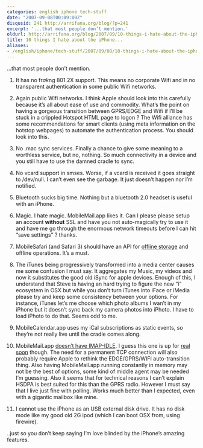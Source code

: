 ```yaml
---
categories: english iphone tech-stuff
date: "2007-09-08T00:09:00Z"
disqusid: 241 http://arrifana.org/blog/?p=241
excerpt: '...that most people don’t mention.'
oldurl: http://arrifana.org/blog/2007/09/10-things-i-hate-about-the-iphone/
title: 10 things I hate about the iPhone...
aliases:
- /english/iphone/tech-stuff/2007/09/08/10-things-i-hate-about-the-iphone
---
```


...that most people don’t mention.

1. It has no fr*ak*ng 801.2X support. This means no corporate Wifi and in no transparent authentication in some public Wifi networks.

2. Again public Wifi networks. I think Apple should look into this carefully because it’s all about ease of use and commodity. What’s the point on having a gorgeous transition between GPRS/EDGE and Wifi if I’ll be stuck in a crippled Hotspot HTML page to logon ? The Wifi alliance has some recommendations for smart clients (using meta information on the hotstop webpages) to automate the authentication process. You should look into this.

3. No .mac sync services. Finally a chance to give some meaning to a worthless service, but no, nothing. So much connectivity in a device and you still have to use the damned cradle to sync.

4. No vcard support in smses. Worse, if a vcard is received it goes straight to /dev/null. I can’t even see the garbage. It just doesn’t happen nor I’m notified.

5. Bluetooth sucks big time. Nothing but a bluetooth 2.0 headset is useful with an iPhone.

6. Magic. I hate magic. MobileMail.app likes it. Can I please please setup an account **without** SSL and have you not auto-magically try to use it and have me go through the enormous network timeouts before I can hit “save settings” ? thanks.

7. MobileSafari (and Safari 3) should have an API for [offline storage][1] and offline operations. It’s a must.

8. The iTunes being progressively transformed into a media center causes me some confusion I must say. It aggregates my Music, my videos and now it substitutes the good old iSync for apple devices. Enough of this, I understand that Steve is having an hard trying to figure the new “i” ecosystem in OSX but while you don’t turn iTunes into iFace or iMedia please try and keep some consistency between your options. For instance, iTunes let’s me choose which photo albums I wan’t in my iPhone but it doesn’t sync back my camera photos into iPhoto. I have to load iPhoto to do that. Seems odd to me.

9. MobileCalendar.app uses my iCal subscriptions as static events, so they’re not really live until the cradle comes along.

10. MobileMail.app [doesn’t have IMAP-IDLE][2]. I guess this one is up for [real soon][3] though. The need for a permanent TCP connection will also probably require Apple to rethink the EDGE/GPRS/WIFI auto-transition thing. Also having MobileMail.app running constantly in memory may not be the best of options, some kind of middle agent may be needed I’m guessing. Also it seems that for technical reasons I can’t explain HSDPA is best suited for this than the GPRS radio. However I must say that I live just fine with polling. Works much better than I expected, even with a gigantic mailbox like mine.

11. I cannot use the iPhone as an USB external disk drive. It has no disk mode like my good old 2G ipod (which I can boot OSX from, using firewire).

..just so you don’t keep saying I’m love blinded by the iPhone’s amazing features.


[1]: http://celso.arrifana.org/archives/207-Hyped-Gears.html
[2]: http://www.ferris.com/2007/07/20/iphone-imap-vul/
[3]: http://www.apple.com/macosx/leopard/